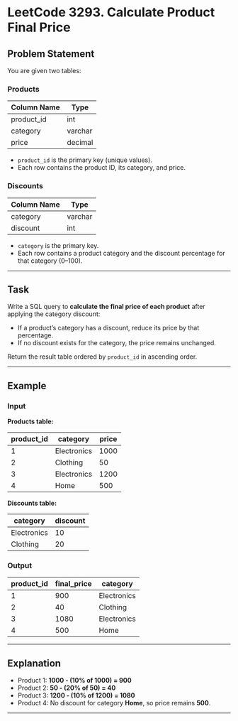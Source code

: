 # LeetCode 3293. Calculate Product Final Price

## Problem Statement

You are given two tables:

### Products

| Column Name | Type    |
|-------------|---------|
| product_id  | int     |
| category    | varchar |
| price       | decimal |

- `product_id` is the primary key (unique values).
- Each row contains the product ID, its category, and price.

### Discounts

| Column Name | Type    |
|-------------|---------|
| category    | varchar |
| discount    | int     |

- `category` is the primary key.
- Each row contains a product category and the discount percentage for that category (0–100).

---

## Task

Write a SQL query to **calculate the final price of each product** after applying the category discount:
- If a product’s category has a discount, reduce its price by that percentage.
- If no discount exists for the category, the price remains unchanged.

Return the result table ordered by `product_id` in ascending order.

---

## Example

### Input

**Products table:**

| product_id | category    | price |
|------------|-------------|-------|
| 1          | Electronics | 1000  |
| 2          | Clothing    | 50    |
| 3          | Electronics | 1200  |
| 4          | Home        | 500   |

**Discounts table:**

| category    | discount |
|-------------|----------|
| Electronics | 10       |
| Clothing    | 20       |

### Output

| product_id | final_price | category    |
|------------|-------------|-------------|
| 1          | 900         | Electronics |
| 2          | 40          | Clothing    |
| 3          | 1080        | Electronics |
| 4          | 500         | Home        |

---

## Explanation

- Product 1: **1000 - (10% of 1000) = 900**
- Product 2: **50 - (20% of 50) = 40**
- Product 3: **1200 - (10% of 1200) = 1080**
- Product 4: No discount for category **Home**, so price remains **500**.

---